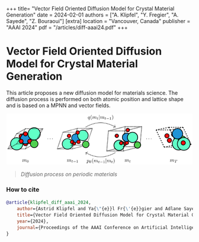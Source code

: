 +++
title= "Vector Field Oriented Diffusion Model for Crystal Material Generation"
date = 2024-02-01
authors = ["A. Klipfel", "Y. Fregier", "A. Sayede", "Z. Bouraoui"]
[extra]
location = "Vancouver, Canada"
publisher = "AAAI 2024"
pdf = "/articles/diff-aaai24.pdf"
+++

# Vector Field Oriented Diffusion Model for Crystal Material Generation

This article proposes a new diffusion model for materials science. The diffusion process is performed on both atomic position and lattice shape and is based on a MPNN and vector fields.

![diffusion](/images/articles/diffusion.svg)
> *Diffusion process on periodic materials*


### How to cite

```bibtex
@article{klipfel_diff_aaai_2024,
    author={Astrid Klipfel and Ya{\"{e}}l Fr{\'{e}}gier and Adlane Sayede and Zied Bouraoui},
    title={Vector Field Oriented Diffusion Model for Crystal Material Generation},
    year={2024},
    journal={Proceedings of the AAAI Conference on Artificial Intelligence}
}
```
